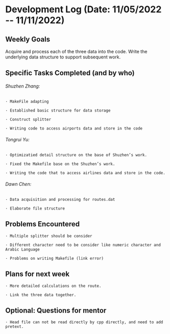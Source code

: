 # Development Log (Date: 11/05/2022 -- 11/11/2022)

## Weekly Goals

Acquire and process each of the three data into the code. Write the underlying data structure to support subsequent work.

## Specific Tasks Completed (and by who)
###### Shuzhen Zhang:
    
    
    · MakeFile adapting

    · Established basic structure for data storage
    
    · Construct splitter
    
    · Writing code to access airports data and store in the code

###### Tongrui Yu:
    
    · Optimizatied detail structure on the base of Shuzhen’s work.

    · Fixed the Makefile base on the Shuzhen’s work.

    · Writing the code that to access airlines data and store in the code.

###### Dawn Chen:
    
    · Data acquisition and processing for routes.dat
    
    · Elaborate file structure

## Problems Encountered 

    · Multiple splitter should be consider 
    
    · Different character need to be consider like numeric character and Arabic Language 
    
    · Problems on writing Makefile (link error)

## Plans for next week
    
    · More detailed calculations on the route.
    
    · Link the three data together.

## Optional: Questions for mentor
    
    · Head file can not be read directly by cpp directly, and need to add pretext.
